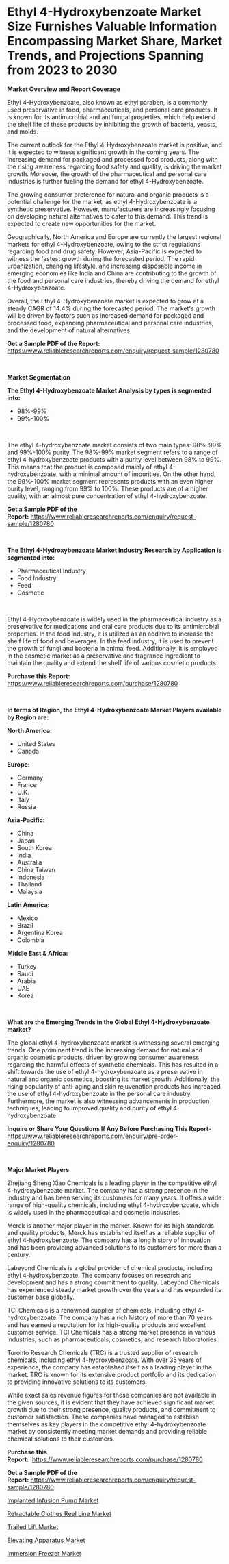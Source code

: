 <p><h1>Ethyl 4-Hydroxybenzoate Market Size Furnishes Valuable Information Encompassing Market Share, Market Trends, and Projections Spanning from 2023 to 2030</h1></p><p><strong>Market Overview and Report Coverage</strong></p>
<p><p>Ethyl 4-Hydroxybenzoate, also known as ethyl paraben, is a commonly used preservative in food, pharmaceuticals, and personal care products. It is known for its antimicrobial and antifungal properties, which help extend the shelf life of these products by inhibiting the growth of bacteria, yeasts, and molds.</p><p>The current outlook for the Ethyl 4-Hydroxybenzoate market is positive, and it is expected to witness significant growth in the coming years. The increasing demand for packaged and processed food products, along with the rising awareness regarding food safety and quality, is driving the market growth. Moreover, the growth of the pharmaceutical and personal care industries is further fueling the demand for ethyl 4-Hydroxybenzoate.</p><p>The growing consumer preference for natural and organic products is a potential challenge for the market, as ethyl 4-Hydroxybenzoate is a synthetic preservative. However, manufacturers are increasingly focusing on developing natural alternatives to cater to this demand. This trend is expected to create new opportunities for the market.</p><p>Geographically, North America and Europe are currently the largest regional markets for ethyl 4-Hydroxybenzoate, owing to the strict regulations regarding food and drug safety. However, Asia-Pacific is expected to witness the fastest growth during the forecasted period. The rapid urbanization, changing lifestyle, and increasing disposable income in emerging economies like India and China are contributing to the growth of the food and personal care industries, thereby driving the demand for ethyl 4-Hydroxybenzoate.</p><p>Overall, the Ethyl 4-Hydroxybenzoate market is expected to grow at a steady CAGR of 14.4% during the forecasted period. The market's growth will be driven by factors such as increased demand for packaged and processed food, expanding pharmaceutical and personal care industries, and the development of natural alternatives.</p></p>
<p><strong>Get a Sample PDF of the Report:</strong> <a href="https://www.reliableresearchreports.com/enquiry/request-sample/1280780">https://www.reliableresearchreports.com/enquiry/request-sample/1280780</a></p>
<p>&nbsp;</p>
<p><strong>Market Segmentation</strong></p>
<p><strong>The Ethyl 4-Hydroxybenzoate Market Analysis by types is segmented into:</strong></p>
<p><ul><li>98%-99%</li><li>99%-100%</li></ul></p>
<p>&nbsp;</p>
<p><p>The ethyl 4-hydroxybenzoate market consists of two main types: 98%-99% and 99%-100% purity. The 98%-99% market segment refers to a range of ethyl 4-hydroxybenzoate products with a purity level between 98% to 99%. This means that the product is composed mainly of ethyl 4-hydroxybenzoate, with a minimal amount of impurities. On the other hand, the 99%-100% market segment represents products with an even higher purity level, ranging from 99% to 100%. These products are of a higher quality, with an almost pure concentration of ethyl 4-hydroxybenzoate.</p></p>
<p><strong>Get a Sample PDF of the Report:</strong>&nbsp;<a href="https://www.reliableresearchreports.com/enquiry/request-sample/1280780">https://www.reliableresearchreports.com/enquiry/request-sample/1280780</a></p>
<p>&nbsp;</p>
<p><strong>The Ethyl 4-Hydroxybenzoate Market Industry Research by Application is segmented into:</strong></p>
<p><ul><li>Pharmaceutical Industry</li><li>Food Industry</li><li>Feed</li><li>Cosmetic</li></ul></p>
<p>&nbsp;</p>
<p><p>Ethyl 4-Hydroxybenzoate is widely used in the pharmaceutical industry as a preservative for medications and oral care products due to its antimicrobial properties. In the food industry, it is utilized as an additive to increase the shelf life of food and beverages. In the feed industry, it is used to prevent the growth of fungi and bacteria in animal feed. Additionally, it is employed in the cosmetic market as a preservative and fragrance ingredient to maintain the quality and extend the shelf life of various cosmetic products.</p></p>
<p><strong>Purchase this Report:</strong>&nbsp; <a href="https://www.reliableresearchreports.com/purchase/1280780">https://www.reliableresearchreports.com/purchase/1280780</a></p>
<p>&nbsp;</p>
<p><strong>In terms of Region, the Ethyl 4-Hydroxybenzoate Market Players available by Region are:</strong></p>
<p>
    <p> <strong> North America: </strong>
        <ul>
            <li>United States</li>
            <li>Canada</li>
        </ul>
        </p> 
    <p> <strong> Europe: </strong>
        <ul>
            <li>Germany</li>
            <li>France</li>
            <li>U.K.</li>
            <li>Italy</li>
            <li>Russia</li>
        </ul>
        </p> 
    <p> <strong> Asia-Pacific: </strong>
        <ul>
            <li>China</li>
            <li>Japan</li>
            <li>South Korea</li>
            <li>India</li>
            <li>Australia</li>
            <li>China Taiwan</li>
            <li>Indonesia</li>
            <li>Thailand</li>
            <li>Malaysia</li>
        </ul>
        </p> 
    <p> <strong> Latin America: </strong>
        <ul>
            <li>Mexico</li>
            <li>Brazil</li>
            <li>Argentina Korea</li>
            <li>Colombia</li>
        </ul>
        </p> 
    <p> <strong> Middle East & Africa: </strong>
        <ul>
            <li>Turkey</li>
            <li>Saudi</li>
            <li>Arabia</li>
            <li>UAE</li>
            <li>Korea</li>
        </ul>
    </p>
    </p>
<p>&nbsp;</p>
<p><strong>What are the Emerging Trends in the Global Ethyl 4-Hydroxybenzoate market?</strong></p>
<p><p>The global ethyl 4-hydroxybenzoate market is witnessing several emerging trends. One prominent trend is the increasing demand for natural and organic cosmetic products, driven by growing consumer awareness regarding the harmful effects of synthetic chemicals. This has resulted in a shift towards the use of ethyl 4-hydroxybenzoate as a preservative in natural and organic cosmetics, boosting its market growth. Additionally, the rising popularity of anti-aging and skin rejuvenation products has increased the use of ethyl 4-hydroxybenzoate in the personal care industry. Furthermore, the market is also witnessing advancements in production techniques, leading to improved quality and purity of ethyl 4-hydroxybenzoate.</p></p>
<p><strong>Inquire or Share Your Questions If Any Before Purchasing This Report</strong>- <a href="https://www.reliableresearchreports.com/enquiry/pre-order-enquiry/1280780">https://www.reliableresearchreports.com/enquiry/pre-order-enquiry/1280780</a></p>
<p>&nbsp;</p>
<p><strong>Major Market Players</strong></p>
<p><p>Zhejiang Sheng Xiao Chemicals is a leading player in the competitive ethyl 4-hydroxybenzoate market. The company has a strong presence in the industry and has been serving its customers for many years. It offers a wide range of high-quality chemicals, including ethyl 4-hydroxybenzoate, which is widely used in the pharmaceutical and cosmetic industries.</p><p>Merck is another major player in the market. Known for its high standards and quality products, Merck has established itself as a reliable supplier of ethyl 4-hydroxybenzoate. The company has a long history of innovation and has been providing advanced solutions to its customers for more than a century.</p><p>Labeyond Chemicals is a global provider of chemical products, including ethyl 4-hydroxybenzoate. The company focuses on research and development and has a strong commitment to quality. Labeyond Chemicals has experienced steady market growth over the years and has expanded its customer base globally.</p><p>TCI Chemicals is a renowned supplier of chemicals, including ethyl 4-hydroxybenzoate. The company has a rich history of more than 70 years and has earned a reputation for its high-quality products and excellent customer service. TCI Chemicals has a strong market presence in various industries, such as pharmaceuticals, cosmetics, and research laboratories.</p><p>Toronto Research Chemicals (TRC) is a trusted supplier of research chemicals, including ethyl 4-hydroxybenzoate. With over 35 years of experience, the company has established itself as a leading player in the market. TRC is known for its extensive product portfolio and its dedication to providing innovative solutions to its customers.</p><p>While exact sales revenue figures for these companies are not available in the given sources, it is evident that they have achieved significant market growth due to their strong presence, quality products, and commitment to customer satisfaction. These companies have managed to establish themselves as key players in the competitive ethyl 4-hydroxybenzoate market by consistently meeting market demands and providing reliable chemical solutions to their customers.</p></p>
<p><strong>Purchase this Report:</strong>&nbsp;&nbsp;<a href="https://www.reliableresearchreports.com/purchase/1280780">https://www.reliableresearchreports.com/purchase/1280780</a></p>
<p></p>
<p><strong>Get a Sample PDF of the Report:</strong>&nbsp;<a href="https://www.reliableresearchreports.com/enquiry/request-sample/1280780">https://www.reliableresearchreports.com/enquiry/request-sample/1280780</a></p>
<p><p><a href="https://medium.com/@beaublock2023/implanted-infusion-pump-market-size-cagr-trends-2024-2030-ab363436c11d">Implanted Infusion Pump Market</a></p><p><a href="https://www.linkedin.com/pulse/retractable-clothes-reel-line-market-challenges-opportunities/">Retractable Clothes Reel Line Market</a></p><p><a href="https://www.linkedin.com/pulse/trailed-lift-market-insights-players-forecast-till-2030/">Trailed Lift Market</a></p><p><a href="https://www.linkedin.com/pulse/elevating-apparatus-market-insights-players-forecast-till/">Elevating Apparatus Market</a></p><p><a href="https://medium.com/@shanelerde/immersion-freezer-market-size-growth-forecast-2023-2030-3540dba92cf5">Immersion Freezer Market</a></p></p>